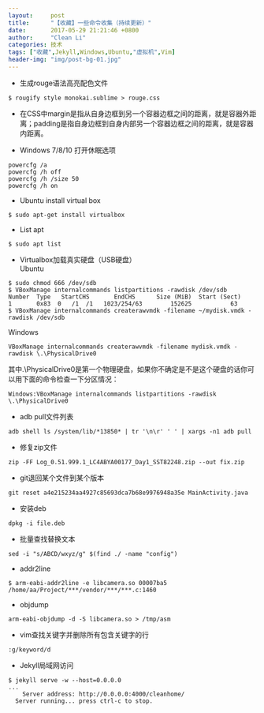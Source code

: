 ```yaml
---
layout:     post
title:      "【收藏】一些命令收集（持续更新）"
date:       2017-05-29 21:21:46 +0800
author:     "Clean Li"
categories: 技术
tags: ["收藏",Jekyll,Windows,Ubuntu,"虚拟机",Vim]
header-img: "img/post-bg-01.jpg"
---
```

- 生成rouge语法高亮配色文件
```
$ rougify style monokai.sublime > rouge.css
```

- 在CSS中margin是指从自身边框到另一个容器边框之间的距离，就是容器外距离；padding是指自身边框到自身内部另一个容器边框之间的距离，就是容器内距离。

- Windows 7/8/10 打开休眠选项
```
powercfg /a
powercfg /h off
powercfg /h /size 50
powercfg /h on
```

- Ubuntu install virtual box
```
$ sudo apt-get install virtualbox
```

- List apt
```
$ sudo apt list
```

- Virtualbox加载真实硬盘（USB硬盘）<br>
Ubuntu
```
$ sudo chmod 666 /dev/sdb
$ VBoxManage internalcommands listpartitions -rawdisk /dev/sdb
Number  Type   StartCHS       EndCHS      Size (MiB)  Start (Sect)
1       0x83  0   /1  /1   1023/254/63        152625           63
$ VBoxManage internalcommands createrawvmdk -filename ~/mydisk.vmdk -rawdisk /dev/sdb
```
Windows
```
VBoxManage internalcommands createrawvmdk -filename mydisk.vmdk -rawdisk \.\PhysicalDrive0
```
其中\.\PhysicalDrive0是第一个物理硬盘，如果你不确定是不是这个硬盘的话你可以用下面的命令检查一下分区情况：
```
Windows:VBoxManage internalcommands listpartitions -rawdisk \.\PhysicalDrive0
```

- adb pull文件列表
```
adb shell ls /system/lib/*13850* | tr '\n\r' ' ' | xargs -n1 adb pull
```

- 修复zip文件
```
zip -FF Log_0.51.999.1_LC4ABYA00177_Day1_SST82248.zip --out fix.zip
```

- git退回某个文件到某个版本
```
git reset a4e215234aa4927c85693dca7b68e9976948a35e MainActivity.java
```

- 安装deb
```
dpkg -i file.deb
```

- 批量查找替换文本
```
sed -i "s/ABCD/wxyz/g" $(find ./ -name "config")
```

- addr2line
```
$ arm-eabi-addr2line -e libcamera.so 00007ba5
/home/aa/Project/***/vendor/***/***.c:1460
```

- objdump
```
arm-eabi-objdump -d -S libcamera.so > /tmp/asm
```
- vim查找关键字并删除所有包含关键字的行
```
:g/keyword/d
```

- Jekyll局域网访问
```
$ jekyll serve -w --host=0.0.0.0
...
    Server address: http://0.0.0.0:4000/cleanhome/
  Server running... press ctrl-c to stop.

```

